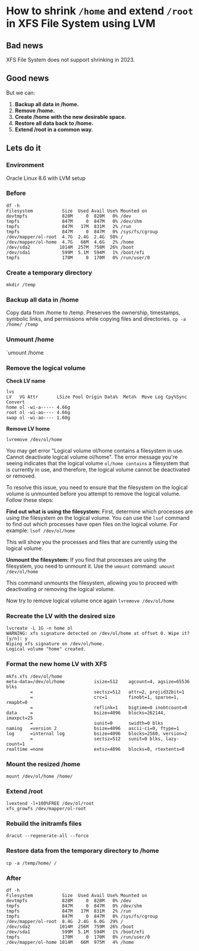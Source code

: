 # How to shrink `/home` and extend `/root` in XFS File System using LVM
## Bad news
XFS File System does not support shrinking in 2023.
## Good news
But we can:
1. **Backup all data in /home.**
2. **Remove /home.**
3. **Create /home with the new desirable space.**
4. **Restore all data back to /home.**
5. **Extend /root in a common way.**
## Lets do it
### Environment
Oracle Linux 8.6 with LVM setup
### Before
```
df -h
Filesystem           Size  Used Avail Use% Mounted on
devtmpfs             828M     0  828M   0% /dev
tmpfs                847M     0  847M   0% /dev/shm
tmpfs                847M   17M  831M   2% /run
tmpfs                847M     0  847M   0% /sys/fs/cgroup
/dev/mapper/ol-root  4.7G  2.4G  2.4G  50% /
/dev/mapper/ol-home  4.7G   66M  4.6G   2% /home
/dev/sda2           1014M  257M  758M  26% /boot
/dev/sda1            599M  5.1M  594M   1% /boot/efi
tmpfs                170M     0  170M   0% /run/user/0
```
### Create a temporary directory
`mkdir /temp`
### Backup all data in /home
Copy data from /home to /temp. Preserves the ownership, timestamps, symbolic links, and permissions while copying files and directories.
`cp -a /home/ /temp`
### Unmount /home
`umount /home
### Remove the logical volume
**Check LV name**
```
lvs
LV   VG Attr       LSize Pool Origin Data%  Meta%  Move Log Cpy%Sync Convert
home ol -wi-a----- 4.66g
root ol -wi-ao---- 4.66g
swap ol -wi-ao---- 1.60g
```

**Remove LV home**

`lvremove /dev/ol/home`

You may get error "Logical volume ol/home contains a filesystem in use. Cannot deactivate logical volume ol/home". The error message you're seeing indicates that the logical volume `ol/home contains` a filesystem that is currently in use, and therefore, the logical volume cannot be deactivated or removed.

To resolve this issue, you need to ensure that the filesystem on the logical volume is unmounted before you attempt to remove the logical volume. Follow these steps:

**Find out what is using the filesystem:** First, determine which processes are using the filesystem on the logical volume. You can use the `lsof` command to find out which processes have open files on the logical volume. For example:
`lsof /dev/ol/home`

This will show you the processes and files that are currently using the logical volume.

**Unmount the filesystem:** If you find that processes are using the filesystem, you need to unmount it. Use the `umount` command:
`umount /dev/ol/home`

This command unmounts the filesystem, allowing you to proceed with deactivating or removing the logical volume.

Now try to remove logical volume once again
`lvremove /dev/ol/home`
### Recreate the LV with the desired size
```
lvcreate -L 1G -n home ol
WARNING: xfs signature detected on /dev/ol/home at offset 0. Wipe it? [y/n]: y
Wiping xfs signature on /dev/ol/home.
Logical volume "home" created.
```

### Format the new home LV with XFS
```
mkfs.xfs /dev/ol/home
meta-data=/dev/ol/home           isize=512    agcount=4, agsize=65536 blks
         =                       sectsz=512   attr=2, projid32bit=1
         =                       crc=1        finobt=1, sparse=1, rmapbt=0
         =                       reflink=1    bigtime=0 inobtcount=0
data     =                       bsize=4096   blocks=262144, imaxpct=25
         =                       sunit=0      swidth=0 blks
naming   =version 2              bsize=4096   ascii-ci=0, ftype=1
log      =internal log           bsize=4096   blocks=2560, version=2
         =                       sectsz=512   sunit=0 blks, lazy-count=1
realtime =none                   extsz=4096   blocks=0, rtextents=0
```

### Mount the resized /home
`mount /dev/ol/home /home/`

### Extend /root
```
lvextend -l+100%FREE /dev/ol/root
xfs_growfs /dev/mapper/ol-root
```

### Rebuild the initramfs files
`dracut --regenerate-all --force`
### Restore data from the temporary directory to /home
`cp -a /temp/home/ /`

### After
```
df -h
Filesystem           Size  Used Avail Use% Mounted on
devtmpfs             828M     0  828M   0% /dev
tmpfs                847M     0  847M   0% /dev/shm
tmpfs                847M   17M  831M   2% /run
tmpfs                847M     0  847M   0% /sys/fs/cgroup
/dev/mapper/ol-root  8.4G  2.4G  6.0G  29% /
/dev/sda2           1014M  256M  759M  26% /boot
/dev/sda1            599M  5.1M  594M   1% /boot/efi
tmpfs                170M     0  170M   0% /run/user/0
/dev/mapper/ol-home 1014M   66M  975M   4% /home
```